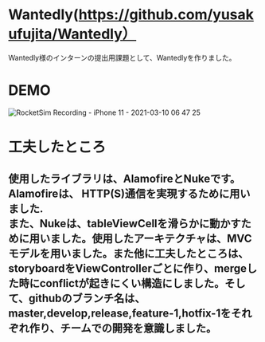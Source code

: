 # Wantedly(https://github.com/yusakufujita/Wantedly）

Wantedly様のインターンの提出用課題として、Wantedlyを作りました。


# DEMO
![RocketSim Recording - iPhone 11 - 2021-03-10 06 47 25](https://user-images.githubusercontent.com/48333289/110542888-f6ae4800-816c-11eb-8d0e-c3e15930353f.gif)


# 工夫したところ
## 使用したライブラリは、AlamofireとNukeです。Alamofireは、 HTTP(S)通信を実現するために用いました.<br>また、Nukeは、tableViewCellを滑らかに動かすために用いました。使用したアーキテクチャは、MVCモデルを用いました。また他に工夫したところは、storyboardをViewControllerごとに作り、mergeした時にconflictが起きにくい構造にしました。そして、githubのブランチ名は、master,develop,release,feature-1,hotfix-1をそれぞれ作り、チームでの開発を意識しました。
